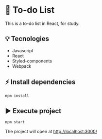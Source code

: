 # 📝 To-do List 
This is a to-do list in React, for study.
<!-- This is a to-do list in React. The layout is a reference from Figma Community. Check the reference [here](https://www.figma.com/proto/9O5KJwLi7b1NdgKFvELgVU/ToDo-List-%F0%9F%91%85-(Community)?node-id=12%3A106&starting-point-node-id=12%3A106).-->

## 💡 Tecnologies
- Javascript
- React
- Styled-components
- Webpack

## ⚡️ Install dependencies 

```sh
npm install
```

## ▶️ Execute project  

```sh
npm start
```
The project will open at
[http://localhost:3000/](http://localhost:3000/)


<!--
Layouts para referencias
https://www.figma.com/community/file/1175262836322989600
https://www.figma.com/community/file/1135363754659012389

henrique
https://codesandbox.io/s/todo-list-react-version-ldb5q?file=/src/App.js
-->
